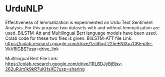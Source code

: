 # UrduNLP
Effectiveness of lemmatization is experimented on Urdu Text Sentiment Analysis. 
For this purpose two datasets with and without lemmatization are used.
BiLSTM-Att and Multilingual Bert language models have been used. Colab code for these two files is given.
BilLSTM-ATT file Link: https://colab.research.google.com/drive/1zsR5qT225eENIXu7CKIep3e-VkV6lGBS?usp=drive_link

Multilingual Bert File Link: https://colab.research.google.com/drive/1RLBDJyBjBjsv-262uRJm1k9kR7uKHsXC?usp=sharing
